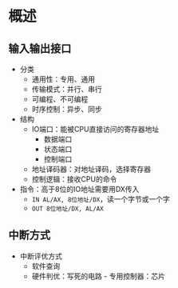 # 概述

## 输入输出接口

- 分类
	- 通用性：专用、通用
	- 传输模式：并行、串行
	- 可编程、不可编程
	- 时序控制：异步、同步
- 结构
	- IO端口：能被CPU直接访问的寄存器地址
		- 数据端口
		- 状态端口
		- 控制端口
	- 地址译码器：对地址译码，选择寄存器
	- 控制逻辑：接收CPU的命令
- 指令：高于8位的IO地址需要用DX传入
	- `IN AL/AX, 8位地址/DX`，读一个字节或一个字
	- `OUT 8位地址/DX, AL/AX`

## 中断方式

- 中断评优方式
	- 软件查询
	- 硬件判优：写死的电路
	- 专用控制器：芯片